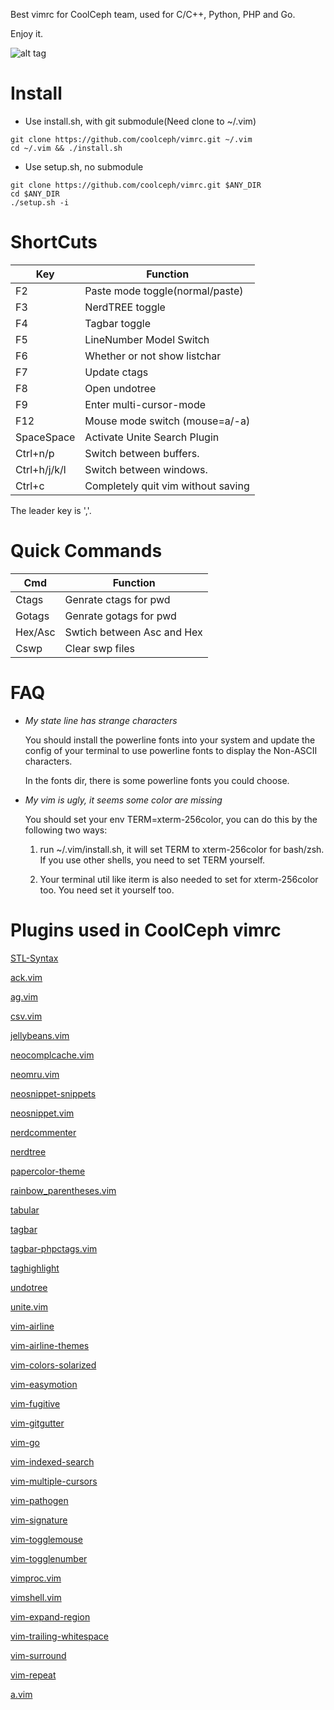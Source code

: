 Best vimrc for CoolCeph team, used for C/C++, Python, PHP and Go.

Enjoy it.

![alt tag](https://raw.github.com/coolceph/vimrc/master/screenshot-2.png)

# Install

* Use install.sh, with git submodule(Need clone to ~/.vim)

```
git clone https://github.com/coolceph/vimrc.git ~/.vim
cd ~/.vim && ./install.sh
```

* Use setup.sh, no submodule

```
git clone https://github.com/coolceph/vimrc.git $ANY_DIR
cd $ANY_DIR
./setup.sh -i
```
# ShortCuts

| Key            | Function                                            |
| -------------- | --------------------------------------------------- |
| F2             | Paste mode toggle(normal/paste)                     |
| F3             | NerdTREE toggle                                     |
| F4             | Tagbar toggle                                       |
| F5             | LineNumber Model Switch                             |
| F6             | Whether or not show listchar                        |
| F7             | Update ctags                                        |
| F8             | Open undotree                                       |
| F9             | Enter multi-cursor-mode                             |
| F12            | Mouse mode switch (mouse=a/-a)                      |
| SpaceSpace     | Activate Unite Search Plugin                        |
| Ctrl+n/p       | Switch between buffers.                             |
| Ctrl+h/j/k/l   | Switch between windows.                             |
| Ctrl+c         | Completely quit vim without saving                  |

The leader key is ','.

# Quick Commands

| Cmd     | Function                   |
| ------- | -------------------------- |
| Ctags   | Genrate ctags for pwd      |
| Gotags  | Genrate gotags for pwd     |
| Hex/Asc | Swtich between Asc and Hex |
| Cswp    | Clear swp files            |

# FAQ

- *My state line has strange characters*

    You should install the powerline fonts into your system and update the config of your terminal to use powerline fonts to display the Non-ASCII characters.

    In the fonts dir, there is some powerline fonts you could choose.

- *My vim is ugly, it seems some color are missing*

    You should set your env TERM=xterm-256color, you can do this by the following two ways:

    1) run ~/.vim/install.sh, it will set TERM to xterm-256color for bash/zsh. If you use other shells, you need to set TERM yourself.

    2) Your terminal util like iterm is also needed to set for xterm-256color too. You need set it yourself too.

# Plugins used in CoolCeph vimrc

[STL-Syntax]

[ack.vim]

[ag.vim]

[csv.vim]

[jellybeans.vim]

[neocomplcache.vim]

[neomru.vim]

[neosnippet-snippets]

[neosnippet.vim]

[nerdcommenter]

[nerdtree]

[papercolor-theme]

[rainbow_parentheses.vim]

[tabular]

[tagbar]

[tagbar-phpctags.vim]

[taghighlight]

[undotree]

[unite.vim]

[vim-airline]

[vim-airline-themes]

[vim-colors-solarized]

[vim-easymotion]

[vim-fugitive]

[vim-gitgutter]

[vim-go]

[vim-indexed-search]

[vim-multiple-cursors]

[vim-pathogen]

[vim-signature]

[vim-togglemouse]

[vim-togglenumber]

[vimproc.vim]

[vimshell.vim]

[vim-expand-region]

[vim-trailing-whitespace]

[vim-surround]

[vim-repeat]

[a.vim]

[STL-Syntax]:https://github.com/Mizuchi/STL-Syntax
[ack.vim]:https://github.com/mileszs/ack.vim
[ag.vim]:https://github.com/rking/ag.vim
[csv.vim]:https://github.com/chrisbra/csv.vim
[jellybeans.vim]:https://github.com/nanotech/jellybeans.vim
[neocomplcache.vim]:https://github.com/Shougo/neocomplcache.vim
[neomru.vim]:https://github.com/Shougo/neomru.vim
[neosnippet-snippets]:https://github.com/Shougo/neosnippet-snippets
[neosnippet.vim]:https://github.com/Shougo/neosnippet.vim
[nerdcommenter]:https://github.com/scrooloose/nerdcommenter
[nerdtree]:https://github.com/scrooloose/nerdtree
[papercolor-theme]:https://github.com/NLKNguyen/papercolor-theme
[rainbow_parentheses.vim]:https://github.com/kien/rainbow_parentheses.vim
[tabular]:https://github.com/godlygeek/tabular
[tagbar]:https://github.com/majutsushi/tagbar
[tagbar-phpctags.vim]:https://github.com/vim-php/tagbar-phpctags.vim
[taghighlight]:https://github.com/abudden/taghighlight-automirror
[undotree]:https://github.com/mbbill/undotree
[unite.vim]:https://github.com/Shougo/unite.vim
[vim-airline]:https://github.com/bling/vim-airline
[vim-airline-themes]:https://github.com/vim-airline/vim-airline-themes
[vim-colors-solarized]:https://github.com/altercation/vim-colors-solarized
[vim-easymotion]:https://github.com/easymotion/vim-easymotion
[vim-fugitive]:https://github.com/tpope/vim-fugitive
[vim-gitgutter]:https://github.com/airblade/vim-gitgutter
[vim-go]:https://github.com/fatih/vim-go
[vim-indexed-search]:https://github.com/henrik/vim-indexed-search
[vim-multiple-cursors]:https://github.com/terryma/vim-multiple-cursors
[vim-pathogen]:https://github.com/tpope/vim-pathogen
[vim-signature]:https://github.com/kshenoy/vim-signature
[vim-togglemouse]:https://github.com/nvie/vim-togglemouse
[vim-togglenumber]:https://github.com/tkhoa2711/vim-togglenumber
[vimproc.vim]:https://github.com/Shougo/vimproc.vim.git
[vimshell.vim]:https://github.com/Shougo/vimshell.vim
[vim-expand-region]://github.com/terryma/vim-expand-region
[vim-trailing-whitespace]:https://github.com/bronson/vim-trailing-whitespace
[vim-surround]:https://github.com/tpope/vim-surround
[vim-repeat]://github.com/tpope/vim-repeat
[a.vim]:https://github.com/vim-scripts/a.vim

